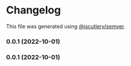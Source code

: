 # Changelog

This file was generated using [@jscutlery/semver](https://github.com/jscutlery/semver).

### 0.0.1 (2022-10-01)

### 0.0.1 (2022-10-01)
